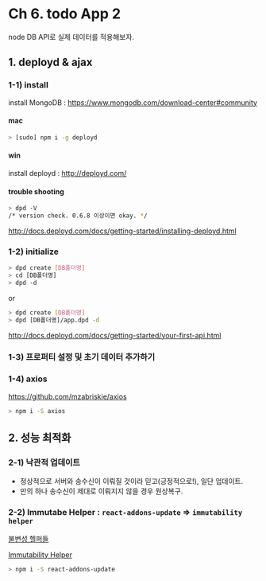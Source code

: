 # Ch 6. todo App 2

node DB API로 실제 데이터를 적용해보자.

## 1. deployd & ajax

### 1-1) install
install MongoDB : https://www.mongodb.com/download-center#community

#### mac
```bash
> [sudo] npm i -g deployd
```

#### win
install deployd : http://deployd.com/

#### trouble shooting
```bash
> dpd -V
/* version check. 0.6.8 이상이면 okay. */
```
http://docs.deployd.com/docs/getting-started/installing-deployd.html


### 1-2) initialize
```bash
> dpd create [DB폴더명]
> cd [DB폴더명]
> dpd -d
```

or

```bash
> dpd create [DB폴더명]
> dpd [DB폴더명]/app.dpd -d
```

http://docs.deployd.com/docs/getting-started/your-first-api.html

### 1-3) 프로퍼티 설정 및 초기 데이터 추가하기

### 1-4) axios
https://github.com/mzabriskie/axios

```bash
> npm i -S axios
```


## 2. 성능 최적화

### 2-1) 낙관적 업데이트

- 정상적으로 서버와 송수신이 이뤄질 것이라 믿고(긍정적으로!), 일단 업데이트.
- 만의 하나 송수신이 제대로 이뤄지지 않을 경우 원상복구.

### 2-2) Immutabe Helper : `react-addons-update` => `immutability helper`

[불변성 헬퍼들](https://facebook.github.io/react/docs/update.html)

[Immutability Helper](https://github.com/kolodny/immutability-helper)

```bash
> npm i -S react-addons-update
```
